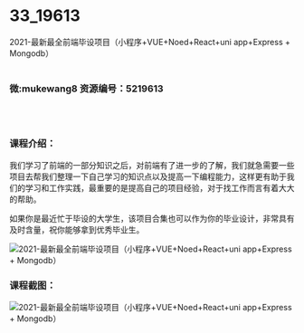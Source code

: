 # 33_19613
2021-最新最全前端毕设项目（小程序+VUE+Noed+React+uni app+Express + Mongodb）
<br/></br>
<h3>微:mukewang8 资源编号：5219613</h3>
<br/></br>
<h3>课程介绍：</h3>
<p>我们学习了前端的一部分知识之后，对前端有了进一步的了解，我们就急需要一些项目去帮我们整理一下自己学习的知识点以及提高一下编程能力，这样更有助于我们的学习和工作实践，最重要的是提高自己的项目经验，对于找工作而言有着大大的帮助。</p>
<p>如果你是最近忙于毕设的大学生，该项目合集也可以作为你的毕业设计，非常具有及时含量，祝你能够拿到优秀毕业生。</p>
<p><img src="https://www.ko996.com/wp-content/uploads/img/2021/04/1-62-300x221.png" alt="2021-最新最全前端毕设项目（小程序+VUE+Noed+React+uni app+Express + Mongodb）"></p>
<div class="info-desc">
<h3>课程截图：</h3>
<p><img src="https://www.ko996.com/wp-content/uploads/img/2021/04/2-66.png" alt="2021-最新最全前端毕设项目（小程序+VUE+Noed+React+uni app+Express + Mongodb）"></p>


			
</div>
